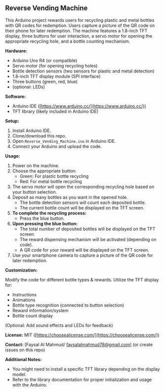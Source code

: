 ## Reverse Vending Machine

This Arduino project rewards users for recycling plastic and metal bottles with QR codes for redemption. Users capture a picture of the QR code on their phone for later redemption. The machine features a 1.8-inch TFT display, three buttons for user interaction, a servo motor for opening the appropriate recycling hole, and a bottle counting mechanism.

**Hardware:**

* Arduino Uno R4 (or compatible)
* Servo motor (for opening recycling holes)
* Bottle detection sensors (two sensors for plastic and metal detection)
* 1.8-inch TFT display module (SPI interface)
* Three buttons (green, red, blue)
* (optional: LEDs)

**Software:**

* Arduino IDE ([https://www.arduino.cc/](https://www.arduino.cc/))
* TFT library (likely included in Arduino IDE)

**Setup:**

1. Install Arduino IDE.
2. Clone/download this repo.
3. Open `Reverse_Vending_Machine.ino` in Arduino IDE.
4. Connect your Arduino and upload the code.

**Usage:**

1. Power on the machine.
2. Choose the appropriate button:
    * Green: For plastic bottle recycling
    * Red: For metal bottle recycling
3. The servo motor will open the corresponding recycling hole based on your button selection.
4. Deposit as many bottles as you want in the opened hole.
    * The bottle detection sensors will count each deposited bottle.
    * The current bottle count will be displayed on the TFT screen.
5. **To complete the recycling process:**
    * Press the blue button.
6. **Upon pressing the blue button:**
    * The total number of deposited bottles will be displayed on the TFT screen.
    * The reward dispensing mechanism will be activated (depending on code).
    * A QR code for your reward will be displayed on the TFT screen.
7. Use your smartphone camera to capture a picture of the QR code for later redemption.

**Customization:**

Modify the code for different bottle types & rewards. Utilize the TFT display for:

* Instructions
* Animations
* Bottle type recognition (connected to button selection)
* Reward information/system
* Bottle count display

(Optional: Add sound effects and LEDs for feedback)

**License:** MIT ([https://choosealicense.com/](https://choosealicense.com/))

**Contact:** [Faysal Al Mahmud/ faysalalmahmud78@gmail.com] (or create issues on this repo)


**Additional Notes:**

* You might need to install a specific TFT library depending on the display model. 
* Refer to the library documentation for proper initialization and usage with the Arduino.
